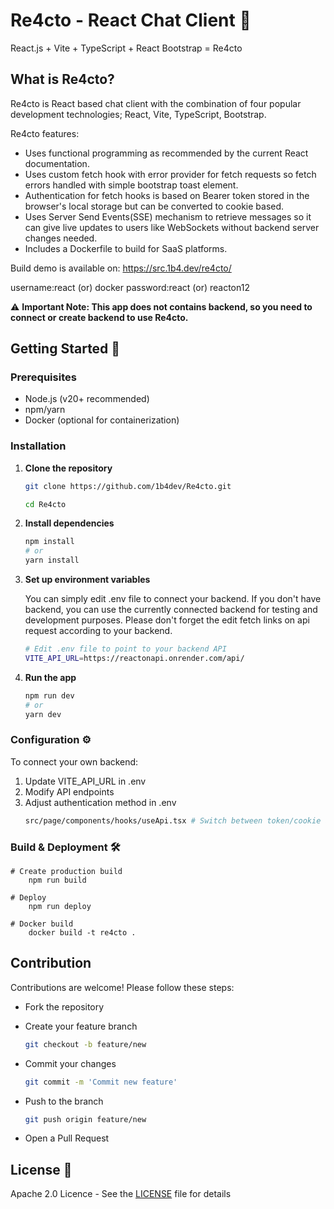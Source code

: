 # Re4cto - React Chat Client 💬

React.js + Vite + TypeScript + React Bootstrap = Re4cto

## What is Re4cto?

Re4cto is React based chat client with the combination of four popular development technologies; React, Vite, TypeScript, Bootstrap. 

Re4cto features:
 - Uses functional programming as recommended by the current React documentation.
 - Uses custom fetch hook with error provider for fetch requests so fetch errors handled with simple bootstrap toast element.
 - Authentication for fetch hooks is based on Bearer token stored in the browser's local storage but can be converted to cookie based.
 - Uses Server Send Events(SSE) mechanism to retrieve messages so it can give live updates to users like WebSockets without backend server changes needed.
 - Includes a Dockerfile to build for SaaS platforms.

 Build demo is available on:
 https://src.1b4.dev/re4cto/

 username:react (or) docker
 password:react (or) reacton12

 ⚠️ **Important Note: This app does not contains backend, so you need to connect or create backend to use Re4cto.**

## Getting Started 🚀

### Prerequisites

- Node.js (v20+ recommended)
- npm/yarn
- Docker (optional for containerization)

### Installation

1. **Clone the repository**
    ```bash
    git clone https://github.com/1b4dev/Re4cto.git

    cd Re4cto
    ```

2. **Install dependencies**
    ```bash
    npm install
    # or
    yarn install
    ```

3. **Set up environment variables**

    You can simply edit .env file to connect your backend. If you don't have backend, you can use the currently connected backend for testing and development purposes. Please don't forget the edit fetch links on api request according to your backend.
    ``` bash
    # Edit .env file to point to your backend API
    VITE_API_URL=https://reactonapi.onrender.com/api/
    ```

4. **Run the app**
    ```bash
    npm run dev
    # or
    yarn dev
    ```
### Configuration ⚙️

To connect your own backend:
1. Update VITE_API_URL in .env
2. Modify API endpoints
3. Adjust authentication method in .env
    ``` bash
    src/page/components/hooks/useApi.tsx # Switch between token/cookie auth basically supported in API calls. You also need to adjust Login.tsx and other token releated files if you want to use cookie method.
    ``` 
### Build & Deployment 🛠️

    # Create production build
        npm run build

    # Deploy
        npm run deploy

    # Docker build
        docker build -t re4cto .

## Contribution

Contributions are welcome! Please follow these steps:

 - Fork the repository

 - Create your feature branch 
    ``` bash
    git checkout -b feature/new
    ```
 - Commit your changes 
    ``` bash
    git commit -m 'Commit new feature'
    ```
 - Push to the branch 
    ``` bash
    git push origin feature/new
    ```
 - Open a Pull Request

 ## License 📄

 Apache 2.0 Licence - See the [LICENSE](https://github.com/1b4dev/Re4cto/blob/main/LICENSE) file for details
